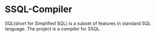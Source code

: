 SSQL-Compiler
=============

SQL(short for Simplified SQL) is a subset of features in standard SQL language. The project is a compiler for SSQL. 
